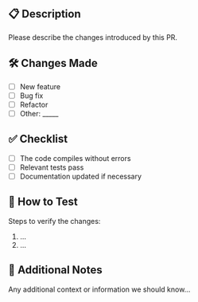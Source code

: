 <!-- new_feature_template.md -->
## 📋 Description

Please describe the changes introduced by this PR.

## 🛠 Changes Made

- [ ] New feature
- [ ] Bug fix
- [ ] Refactor
- [ ] Other: _____

## ✅ Checklist

- [ ] The code compiles without errors
- [ ] Relevant tests pass
- [ ] Documentation updated if necessary

## 🧪 How to Test

Steps to verify the changes:
1. ...
2. ...

## 🤔 Additional Notes

Any additional context or information we should know...
